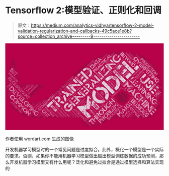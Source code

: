 # Tensorflow 2:模型验证、正则化和回调

> 原文：<https://medium.com/analytics-vidhya/tensorflow-2-model-validation-regularization-and-callbacks-49c5ace1e8b?source=collection_archive---------9----------------------->

![](img/624c4110653f3f7180daf346f32ca53d.png)

作者使用 wordart.com 生成的图像

开发机器学习模型时的一个常见问题是过度拟合。此外，概化一个模型是一个实际的要求。否则，如果你不能用机器学习模型做出超出模型训练数据的成功预测，那么开发机器学习模型又有什么用呢？泛化和避免过拟合是通过模型选择和算法实现的